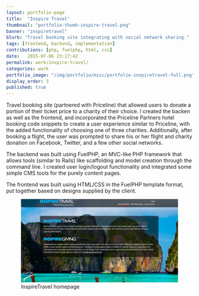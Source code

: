 ```yaml
---
layout: portfolio-page
title:  "Inspire Travel"
thumbnail: "portfolio-thumb-inspire-travel.png"
banner: "inspiretravel"
blurb: "Travel booking site integrating with social network sharing."
tags: [frontend, backend, implementation]
contributions: [php, fuelphp, html, css]
date:   2015-07-06 23:17:42
permalink: work/inspire-travel/
categories: work
portfolio_image: "/img/portfolio/misc/portfolio-inspiretravel-full.png"
display_order: 3
published: true
---
```


Travel booking site (partnered with Priceline) that allowed users to donate a portion of their ticket price to a charity of their choice. I created the backen as well as the frontend, and incorporated the Priceline Partners hotel booking code snippets to create a user experience similar to Priceline, with the added functionality of choosing one of three charities. Additionally, after booking a flight, the user was prompted to share his or her flight and charity donation on Facebook, Twitter, and a few other social networks.

The backend was built using FuelPHP, an MVC-like PHP framework that allows tools (similar to Rails) like scaffolding and model creation through the command line. I created user login/logout functionality and integrated some simple CMS tools for the purely content pages.

The frontend was built using HTML/CSS in the FuelPHP template format, put together based on designs supplied by the client.

<figure class="portfolio-image bordered">
  <img src="/img/portfolio/misc/portfolio-inspiretravel-full.png" alt="InspireTravel homepage"/>
  <figcaption>InspireTravel homepage</figcaption>
</figure>
